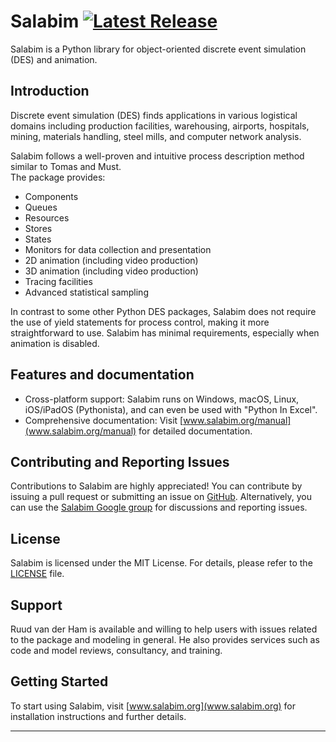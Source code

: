 
# **Salabim**    [![Latest Release](https://img.shields.io/github/v/release/salabim/salabim?label=Latest%20Release)](https://github.com/salabim/salabim.git/releases)


Salabim is a Python library for object-oriented discrete event simulation (DES) and animation.

## Introduction

Discrete event simulation (DES) finds applications in various logistical domains including production facilities, warehousing, airports, hospitals, mining, materials handling, steel mills, and computer network analysis.

Salabim follows a well-proven and intuitive process description method similar to Tomas and Must.</br>The package provides:

- Components
- Queues
- Resources
- Stores
- States
- Monitors for data collection and presentation
- 2D animation (including video production)
- 3D animation (including video production)
- Tracing facilities
- Advanced statistical sampling

In contrast to some other Python DES packages, Salabim does not require the use of yield statements for process control, making it more straightforward to use. Salabim has minimal requirements, especially when animation is disabled.

## Features and documentation

- Cross-platform support: Salabim runs on Windows, macOS, Linux, iOS/iPadOS (Pythonista), and can even be used with "Python In Excel".
- Comprehensive documentation: Visit [www.salabim.org/manual](www.salabim.org/manual) for detailed documentation.

## Contributing and Reporting Issues

Contributions to Salabim are highly appreciated! You can contribute by issuing a pull request or submitting an issue on [GitHub](https://github.com/salabim/salabim). Alternatively, you can use the [Salabim Google group](https://groups.google.com/g/salabim) for discussions and reporting issues.

## License

Salabim is licensed under the MIT License. For details, please refer to the [LICENSE](LICENSE) file.

## Support

Ruud van der Ham is available and willing to help users with issues related to the package and modeling in general. He also provides services such as code and model reviews, consultancy, and training.

## Getting Started

To start using Salabim, visit [www.salabim.org](www.salabim.org) for installation instructions and further details.

---
